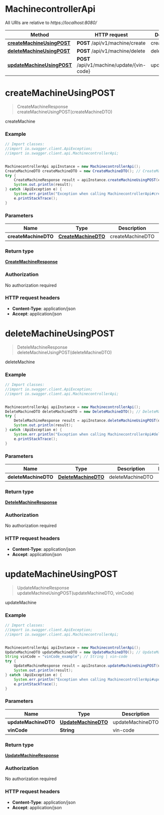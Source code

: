 # MachinecontrollerApi

All URIs are relative to *https://localhost:8080/*

Method | HTTP request | Description
------------- | ------------- | -------------
[**createMachineUsingPOST**](MachinecontrollerApi.md#createMachineUsingPOST) | **POST** /api/v1/machine/create | createMachine
[**deleteMachineUsingPOST**](MachinecontrollerApi.md#deleteMachineUsingPOST) | **POST** /api/v1/machine/delete | deleteMachine
[**updateMachineUsingPOST**](MachinecontrollerApi.md#updateMachineUsingPOST) | **POST** /api/v1/machine/update/{vin-code} | updateMachine


<a name="createMachineUsingPOST"></a>
# **createMachineUsingPOST**
> CreateMachineResponse createMachineUsingPOST(createMachineDTO)

createMachine

### Example
```java
// Import classes:
//import io.swagger.client.ApiException;
//import io.swagger.client.api.MachinecontrollerApi;


MachinecontrollerApi apiInstance = new MachinecontrollerApi();
CreateMachineDTO createMachineDTO = new CreateMachineDTO(); // CreateMachineDTO | createMachineDTO
try {
    CreateMachineResponse result = apiInstance.createMachineUsingPOST(createMachineDTO);
    System.out.println(result);
} catch (ApiException e) {
    System.err.println("Exception when calling MachinecontrollerApi#createMachineUsingPOST");
    e.printStackTrace();
}
```

### Parameters

Name | Type | Description  | Notes
------------- | ------------- | ------------- | -------------
 **createMachineDTO** | [**CreateMachineDTO**](CreateMachineDTO.md)| createMachineDTO |

### Return type

[**CreateMachineResponse**](CreateMachineResponse.md)

### Authorization

No authorization required

### HTTP request headers

 - **Content-Type**: application/json
 - **Accept**: application/json

<a name="deleteMachineUsingPOST"></a>
# **deleteMachineUsingPOST**
> DeteleMachineResponse deleteMachineUsingPOST(deleteMachineDTO)

deleteMachine

### Example
```java
// Import classes:
//import io.swagger.client.ApiException;
//import io.swagger.client.api.MachinecontrollerApi;


MachinecontrollerApi apiInstance = new MachinecontrollerApi();
DeleteMachineDTO deleteMachineDTO = new DeleteMachineDTO(); // DeleteMachineDTO | deleteMachineDTO
try {
    DeteleMachineResponse result = apiInstance.deleteMachineUsingPOST(deleteMachineDTO);
    System.out.println(result);
} catch (ApiException e) {
    System.err.println("Exception when calling MachinecontrollerApi#deleteMachineUsingPOST");
    e.printStackTrace();
}
```

### Parameters

Name | Type | Description  | Notes
------------- | ------------- | ------------- | -------------
 **deleteMachineDTO** | [**DeleteMachineDTO**](DeleteMachineDTO.md)| deleteMachineDTO |

### Return type

[**DeteleMachineResponse**](DeteleMachineResponse.md)

### Authorization

No authorization required

### HTTP request headers

 - **Content-Type**: application/json
 - **Accept**: application/json

<a name="updateMachineUsingPOST"></a>
# **updateMachineUsingPOST**
> UpdateMachineResponse updateMachineUsingPOST(updateMachineDTO, vinCode)

updateMachine

### Example
```java
// Import classes:
//import io.swagger.client.ApiException;
//import io.swagger.client.api.MachinecontrollerApi;


MachinecontrollerApi apiInstance = new MachinecontrollerApi();
UpdateMachineDTO updateMachineDTO = new UpdateMachineDTO(); // UpdateMachineDTO | updateMachineDTO
String vinCode = "vinCode_example"; // String | vin-code
try {
    UpdateMachineResponse result = apiInstance.updateMachineUsingPOST(updateMachineDTO, vinCode);
    System.out.println(result);
} catch (ApiException e) {
    System.err.println("Exception when calling MachinecontrollerApi#updateMachineUsingPOST");
    e.printStackTrace();
}
```

### Parameters

Name | Type | Description  | Notes
------------- | ------------- | ------------- | -------------
 **updateMachineDTO** | [**UpdateMachineDTO**](UpdateMachineDTO.md)| updateMachineDTO |
 **vinCode** | **String**| vin-code |

### Return type

[**UpdateMachineResponse**](UpdateMachineResponse.md)

### Authorization

No authorization required

### HTTP request headers

 - **Content-Type**: application/json
 - **Accept**: application/json

